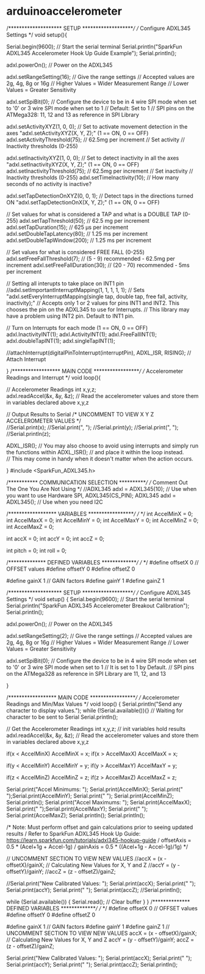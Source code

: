 # arduinoaccelerometer

/******************** SETUP ********************/
/*          Configure ADXL345 Settings         */
void setup(){

Serial.begin(9600);                 // Start the serial terminal
Serial.println("SparkFun ADXL345 Accelerometer Hook Up Guide Example");
Serial.println();

adxl.powerOn();                     // Power on the ADXL345

adxl.setRangeSetting(16);           // Give the range settings
                                    // Accepted values are 2g, 4g, 8g or 16g
                                    // Higher Values = Wider Measurement Range
                                    // Lower Values = Greater Sensitivity

adxl.setSpiBit(0);                  // Configure the device to be in 4 wire SPI mode when set to '0' or 3 wire SPI mode when set to 1
                                    // Default: Set to 1
                                    // SPI pins on the ATMega328: 11, 12 and 13 as reference in SPI Library 

adxl.setActivityXYZ(1, 0, 0);       // Set to activate movement detection in the axes "adxl.setActivityXYZ(X, Y, Z);" (1 == ON, 0 == OFF)
adxl.setActivityThreshold(75);      // 62.5mg per increment   // Set activity   // Inactivity thresholds (0-255)

adxl.setInactivityXYZ(1, 0, 0);     // Set to detect inactivity in all the axes "adxl.setInactivityXYZ(X, Y, Z);" (1 == ON, 0 == OFF)
adxl.setInactivityThreshold(75);    // 62.5mg per increment   // Set inactivity // Inactivity thresholds (0-255)
adxl.setTimeInactivity(10);         // How many seconds of no activity is inactive?

adxl.setTapDetectionOnXYZ(0, 0, 1); // Detect taps in the directions turned ON "adxl.setTapDetectionOnX(X, Y, Z);" (1 == ON, 0 == OFF)

// Set values for what is considered a TAP and what is a DOUBLE TAP (0-255)
adxl.setTapThreshold(50);           // 62.5 mg per increment
adxl.setTapDuration(15);            // 625 μs per increment
adxl.setDoubleTapLatency(80);       // 1.25 ms per increment
adxl.setDoubleTapWindow(200);       // 1.25 ms per increment

// Set values for what is considered FREE FALL (0-255)
adxl.setFreeFallThreshold(7);       // (5 - 9) recommended - 62.5mg per increment
adxl.setFreeFallDuration(30);       // (20 - 70) recommended - 5ms per increment

// Setting all interupts to take place on INT1 pin
//adxl.setImportantInterruptMapping(1, 1, 1, 1, 1);     // Sets "adxl.setEveryInterruptMapping(single tap, double tap, free fall, activity, inactivity);" 
                                                        // Accepts only 1 or 2 values for pins INT1 and INT2. This chooses the pin on the ADXL345 to use for Interrupts.
                                                        // This library may have a problem using INT2 pin. Default to INT1 pin.

// Turn on Interrupts for each mode (1 == ON, 0 == OFF)
adxl.InactivityINT(1);
adxl.ActivityINT(1);
adxl.FreeFallINT(1);
adxl.doubleTapINT(1);
adxl.singleTapINT(1);

//attachInterrupt(digitalPinToInterrupt(interruptPin), ADXL_ISR, RISING);   // Attach Interrupt

}
/****************** MAIN CODE ******************/
/*     Accelerometer Readings and Interrupt    */
void loop(){

// Accelerometer Readings
int x,y,z;  
adxl.readAccel(&x, &y, &z);         // Read the accelerometer values and store them in variables declared above x,y,z

// Output Results to Serial
/* UNCOMMENT TO VIEW X Y Z ACCELEROMETER VALUES */  
//Serial.print(x);
//Serial.print(", ");
//Serial.print(y);
//Serial.print(", ");
//Serial.println(z); 

ADXL_ISR();
// You may also choose to avoid using interrupts and simply run the functions within ADXL_ISR(); 
//  and place it within the loop instead.  
// This may come in handy when it doesn't matter when the action occurs. 

}
#include <SparkFun_ADXL345.h>

/*********** COMMUNICATION SELECTION ***********/
/*    Comment Out The One You Are Not Using    */
//ADXL345 adxl = ADXL345(10);           // Use when you want to use Hardware SPI, ADXL345(CS_PIN);
ADXL345 adxl = ADXL345();             // Use when you need I2C

/****************** VARIABLES ******************/
/*                                             */
int AccelMinX = 0;
int AccelMaxX = 0;
int AccelMinY = 0;
int AccelMaxY = 0;
int AccelMinZ = 0;
int AccelMaxZ = 0; 

int accX = 0;
int accY = 0;
int accZ = 0;

int pitch = 0;
int roll = 0;

/************** DEFINED VARIABLES **************/
/*                                             */
#define offsetX   0       // OFFSET values
#define offsetY   0
#define offsetZ   0

#define gainX     1     // GAIN factors
#define gainY     1
#define gainZ     1 

/******************** SETUP ********************/
/*          Configure ADXL345 Settings         */
void setup()
{
Serial.begin(9600);                 // Start the serial terminal
Serial.println("SparkFun ADXL345 Accelerometer Breakout Calibration");
Serial.println();

adxl.powerOn();                     // Power on the ADXL345

adxl.setRangeSetting(2);           // Give the range settings
                                    // Accepted values are 2g, 4g, 8g or 16g
                                    // Higher Values = Wider Measurement Range
                                    // Lower Values = Greater Sensitivity

adxl.setSpiBit(0);                // Configure the device to be in 4 wire SPI mode when set to '0' or 3 wire SPI mode when set to 1
                                    // It is set to 1 by Default.
                                    // SPI pins on the ATMega328 as reference in SPI Library are 11, 12, and 13

}

/****************** MAIN CODE ******************/
/*  Accelerometer Readings and Min/Max Values  */
void loop()
{
Serial.println("Send any character to display values.");
while (!Serial.available()){}       // Waiting for character to be sent to Serial
Serial.println();

// Get the Accelerometer Readings
int x,y,z;                          // init variables hold results
adxl.readAccel(&x, &y, &z);         // Read the accelerometer values and store them in variables declared above x,y,z

if(x < AccelMinX) AccelMinX = x;
if(x > AccelMaxX) AccelMaxX = x;

if(y < AccelMinY) AccelMinY = y;
if(y > AccelMaxY) AccelMaxY = y;

if(z < AccelMinZ) AccelMinZ = z;
if(z > AccelMaxZ) AccelMaxZ = z;

Serial.print("Accel Minimums: "); Serial.print(AccelMinX); Serial.print("  ");Serial.print(AccelMinY); Serial.print("  "); Serial.print(AccelMinZ); Serial.println();
Serial.print("Accel Maximums: "); Serial.print(AccelMaxX); Serial.print("  ");Serial.print(AccelMaxY); Serial.print("  "); Serial.print(AccelMaxZ); Serial.println();
Serial.println();


/* Note: Must perform offset and gain calculations prior to seeing updated results
/  Refer to SparkFun ADXL345 Hook Up Guide: https://learn.sparkfun.com/tutorials/adxl345-hookup-guide
/  offsetAxis = 0.5 * (Acel+1g + Accel-1g)
/  gainAxis = 0.5 * ((Acel+1g - Accel-1g)/1g) */

// UNCOMMENT SECTION TO VIEW NEW VALUES
//accX = (x - offsetX)/gainX;         // Calculating New Values for X, Y and Z
//accY = (y - offsetY)/gainY;
//accZ = (z - offsetZ)/gainZ;

//Serial.print("New Calibrated Values: "); Serial.print(accX); Serial.print("  "); Serial.print(accY); Serial.print("  "); Serial.print(accZ);
//Serial.println(); 

while (Serial.available())
{
    Serial.read();                    // Clear buffer
}
}
/************** DEFINED VARIABLES **************/
/*                                             */
#define offsetX     0    // OFFSET values
#define offsetY     0
#define offsetZ     0

#define gainX       1     // GAIN factors
#define gainY       1
#define gainZ       1
// UNCOMMENT SECTION TO VIEW NEW VALUES
accX = (x - offsetX)/gainX;         // Calculating New Values for X, Y and Z
accY = (y - offsetY)/gainY;
accZ = (z - offsetZ)/gainZ;

Serial.print("New Calibrated Values: "); Serial.print(accX); Serial.print("  "); Serial.print(accY); Serial.print("  "); Serial.print(accZ);
Serial.println(); 
